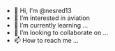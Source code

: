 - 👋 Hi, I’m @nesred13
- 👀 I’m interested in aviation
- 🌱 I’m currently learning ...
- 💞️ I’m looking to collaborate on ...
- 📫 How to reach me ...

<!---
nesred13/nesred13 is a ✨ special ✨ repository because its `README.md` (this file) appears on your GitHub profile.
You can click the Preview link to take a look at your changes.
--->
